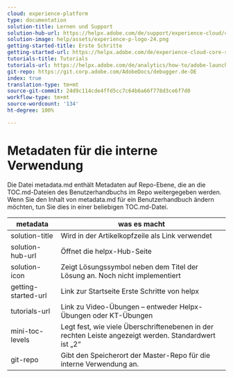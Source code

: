 ```yaml
---
cloud: experience-platform
type: documentation
solution-title: Lernen und Support
solution-hub-url: https://helpx.adobe.com/de/support/experience-cloud/core-services.html
solution-image: help/assets/experience-p-logo-24.png
getting-started-title: Erste Schritte
getting-started-url: https://helpx.adobe.com/de/experience-cloud-core-services/get-started.html
tutorials-title: Tutorials
tutorials-url: https://helpx.adobe.com/de/analytics/how-to/adobe-launch-publishing-process.html
git-repo: https://git.corp.adobe.com/AdobeDocs/debugger.de-DE
index: true
translation-type: tm+mt
source-git-commit: 24d9c114cde4ffd5cc7c64b6a66f778d3ce6f7d0
workflow-type: tm+mt
source-wordcount: '134'
ht-degree: 100%

---
```



# Metadaten für die interne Verwendung

Die Datei metadata.md enthält Metadaten auf Repo-Ebene, die an die TOC.md-Dateien des Benutzerhandbuchs im Repo weitergegeben werden. Wenn Sie den Inhalt von metadata.md für ein Benutzerhandbuch ändern möchten, tun Sie dies in einer beliebigen TOC.md-Datei.

| metadata | was es macht |
|--- |--- |
| solution-title | Wird in der Artikelkopfzeile als Link verwendet |
| solution-hub-url | Öffnet die helpx-Hub-Seite |
| solution-icon | Zeigt Lösungssymbol neben dem Titel der Lösung an. Noch nicht implementiert |
| getting-started-url | Link zur Startseite Erste Schritte von helpx |
| tutorials-url | Link zu Video-Übungen – entweder Helpx-Übungen oder KT-Übungen |
| mini-toc-levels | Legt fest, wie viele Überschriftenebenen in der rechten Leiste angezeigt werden. Standardwert ist „2“ |
| git-repo | Gibt den Speicherort der Master-Repo für die interne Verwendung an. |
